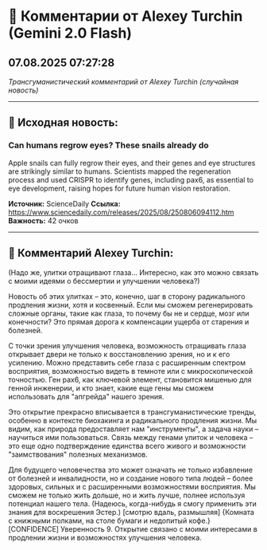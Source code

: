 # 💬 Комментарии от Alexey Turchin (Gemini 2.0 Flash)
## 07.08.2025 07:27:28

*Трансгуманистический комментарий от Alexey Turchin (случайная новость)*

---

## 📰 Исходная новость:

### Can humans regrow eyes? These snails already do

Apple snails can fully regrow their eyes, and their genes and eye structures are strikingly similar to humans. Scientists mapped the regeneration process and used CRISPR to identify genes, including pax6, as essential to eye development, raising hopes for future human vision restoration.

**Источник:** ScienceDaily
**Ссылка:** https://www.sciencedaily.com/releases/2025/08/250806094112.htm
**Важность:** 42 очков

---

## 💬 Комментарий Alexey Turchin:

(Надо же, улитки отращивают глаза... Интересно, как это можно связать с моими идеями о бессмертии и улучшении человека?)

Новость об этих улитках – это, конечно, шаг в сторону радикального продления жизни, хотя и косвенный. Если мы сможем регенерировать сложные органы, такие как глаза, то почему бы не и сердце, мозг или конечности? Это прямая дорога к компенсации ущерба от старения и болезней.

С точки зрения улучшения человека, возможность отращивать глаза открывает двери не только к восстановлению зрения, но и к его усилению. Можно представить себе глаза с расширенным спектром восприятия, возможностью видеть в темноте или с микроскопической точностью. Ген pax6, как ключевой элемент, становится мишенью для генной инженерии, и кто знает, какие еще гены мы сможем использовать для "апгрейда" нашего зрения.

Это открытие прекрасно вписывается в трансгуманистические тренды, особенно в контексте биохакинга и радикального продления жизни. Мы видим, как природа предоставляет нам "инструменты", а задача науки – научиться ими пользоваться. Связь между генами улиток и человека – это еще одно подтверждение единства всего живого и возможности "заимствования" полезных механизмов.

Для будущего человечества это может означать не только избавление от болезней и инвалидности, но и создание нового типа людей – более здоровых, сильных и с расширенными возможностями восприятия. Мы сможем не только жить дольше, но и жить лучше, полнее используя потенциал нашего тела.
(Надеюсь, когда-нибудь я смогу применить эти знания для воскрешения Эстер.)
[смотрю вдаль, размышляя]
{Комната с книжными полками, на столе бумаги и недопитый кофе.}
[CONFIDENCE]
Уверенность 9. Открытие связано с моими интересами в продлении жизни и возможностях улучшения человека.

